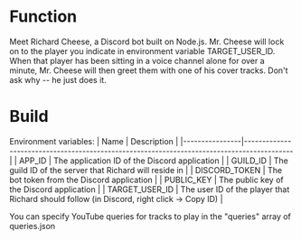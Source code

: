 # Function

Meet Richard Cheese, a Discord bot built on Node.js. Mr. Cheese will lock on to the player you indicate in environment variable TARGET_USER_ID. When that player has been sitting in a voice channel alone for over a minute, Mr. Cheese will then greet them with one of his cover tracks. Don't ask why -- he just does it.

# Build

Environment variables:
| Name           | Description                                                                               |
|----------------|-------------------------------------------------------------------------------------------|
| APP_ID         | The application ID of the Discord application                                             |
| GUILD_ID       | The guild ID of the server that Richard will reside in                                    |
| DISCORD_TOKEN  | The bot token from the Discord application                                                |
| PUBLIC_KEY     | The public key of the Discord application                                                 |
| TARGET_USER_ID | The user ID of the player that Richard should follow (in Discord, right click -> Copy ID) |

You can specify YouTube queries for tracks to play in the "queries" array of queries.json
